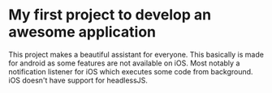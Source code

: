# My first project to develop an awesome application

This project makes a beautiful assistant for everyone. This basically is made for android as some features are not available on iOS. Most notably
a notification listener for iOS which executes some code from background. iOS doesn't have support for headlessJS.
